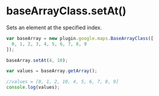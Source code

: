 # baseArrayClass.setAt()

Sets an element at the specified index.

```js
var baseArray = new plugin.google.maps.BaseArrayClass([
  0, 1, 2, 3, 4, 5, 6, 7, 8, 9
]);

baseArray.setAt(4, 10);

var values = baseArray.getArray();

//values = [0, 1, 2, 10, 4, 5, 6, 7, 8, 9]
console.log(values);
```
